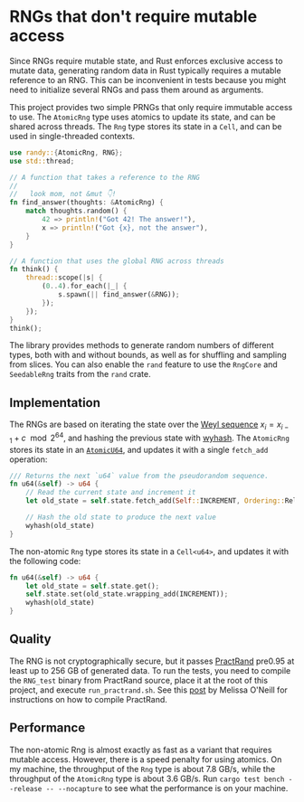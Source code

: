 # RNGs that don't require mutable access

Since RNGs require mutable state, and Rust enforces exclusive access to mutate data, generating random data in Rust typically requires a mutable reference to an RNG. This can be inconvenient in tests because you might need to initialize several RNGs and pass them around as arguments.

This project provides two simple PRNGs that only require immutable access to use. The `AtomicRng` type uses atomics to update its state, and can be shared across threads. The `Rng` type stores its state in a `Cell`, and can be used in single-threaded contexts.

```rust
use randy::{AtomicRng, RNG};
use std::thread;

// A function that takes a reference to the RNG
//
//   look mom, not &mut 👇!
fn find_answer(thoughts: &AtomicRng) {
    match thoughts.random() {
        42 => println!("Got 42! The answer!"),
        x => println!("Got {x}, not the answer"),
    }
}

// A function that uses the global RNG across threads
fn think() {
    thread::scope(|s| {
        (0..4).for_each(|_| {
            s.spawn(|| find_answer(&RNG));
        });
    });
}
think();
```

The library provides methods to generate random numbers of different types, both with and without bounds, as well as for shuffling and sampling from slices. You can also enable the `rand` feature to use the `RngCore` and `SeedableRng` traits from the `rand` crate.

## Implementation

The RNGs are based on iterating the state over the [Weyl sequence](https://en.wikipedia.org/wiki/Weyl_sequence) $x_i = x_{i-1} + c \mod 2^{64}$, and hashing the previous state with [wyhash](https://github.com/wangyi-fudan/wyhash). The `AtomicRng` stores its state in an [`AtomicU64`](https://doc.rust-lang.org/std/sync/atomic/struct.AtomicU64.html), and updates it with a single `fetch_add` operation:

```rust
/// Returns the next `u64` value from the pseudorandom sequence.
fn u64(&self) -> u64 {
    // Read the current state and increment it
    let old_state = self.state.fetch_add(Self::INCREMENT, Ordering::Relaxed);

    // Hash the old state to produce the next value
    wyhash(old_state)
}
```

The non-atomic `Rng` type stores its state in a `Cell<u64>`, and updates it with the following code:

```rust
fn u64(&self) -> u64 {
    let old_state = self.state.get();
    self.state.set(old_state.wrapping_add(INCREMENT));
    wyhash(old_state)
}
```

## Quality

The RNG is not cryptographically secure, but it passes [PractRand](http://pracrand.sourceforge.net/) pre0.95 at least up to 256 GB of generated data. To run the tests, you need to compile the `RNG_test` binary from PractRand source, place it at the root of this project, and execute `run_practrand.sh`. See this [post](https://www.pcg-random.org/posts/how-to-test-with-practrand.html) by Melissa O'Neill for instructions on how to compile PractRand.  

## Performance

The non-atomic Rng is almost exactly as fast as a variant that requires mutable access. However, there is a speed penalty for using atomics. On my machine, the throughput of the `Rng` type is about 7.8 GB/s, while the throughput of the `AtomicRng` type is about 3.6 GB/s. Run `cargo test bench --release -- --nocapture` to see what the performance is on your machine.
